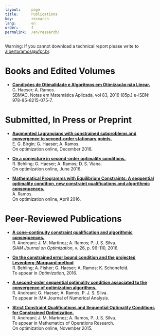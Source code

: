 ```yaml
---
layout:     page
title:      Publications 
key:        research
lang:       en
order:      4
permalink:  /en/research/
---
```

Warning: If you cannot download a 
technical report please write to 
albertoramos@ufpr.br. <br />

# Books and Edited Volumes

 - **[Condições de Otimalidade e Algoritmos em Otimização não Linear.](http://www.sbmac.org.br/arquivos/notas/livro_83.pdf)** <br />
    G. Haeser; A. Ramos. <br />
    SBMAC, Notas em Matemática Aplicada, vol 83, 2016 (85p.) e-ISBN: 978-85-8215-075-7.

# Submitted, In Press or Preprint
  
  - **[Augmented Lagrangians with constrained subproblems and convergence to second-order stationary points.](http://www.optimization-online.org/DB_HTML/2016/12/5758.html)** <br />
    E. G. Birgin; G. Haeser; A. Ramos. <br />
    On optimization online, December 2016.
    
  - **[On a conjecture in second-order optimality conditions.](http://www.optimization-online.org/DB_HTML/2016/06/5494.html)** <br />
    R. Behling; G. Haeser; A. Ramos; D. S. Viana. <br />
    On optimization online, June 2016.
 
  - **[Mathematical Programms with Equilibrium Constraints: A sequential optimality condition, new constraint qualifications and algorithmic consequences.](http://www.optimization-online.org/DB_HTML/2016/04/5423.html)** <br />
   A. Ramos. <br /> On optimization online, April 2016.

# Peer-Reviewed Publications

 - **[A cone-continuity constraint qualification and algorithmic consequences.](http://dx.doi.org/10.1137/15M1008488)** <br />
    R. Andreani; J. M. Martinez; A. Ramos; P. J. S. Silva. <br />
    _SIAM Journal on Optimization_, v. 26, p. 96-110, 2016. 

 - **[On the constrained error bound condition and the projected Levenberg-Marquard method](http://dx.doi.org/10.1080/02331934.2016.1200578)** <br />
    R. Behling; A. Fisher; G. Haeser; A. Ramos; K. Schonefeld. <br />
    To appear in _Optimization_, 2016.
 
 - **[A second-order sequential optimality condition associated to the convergence of optimization algorithms.](https://doi.org/10.1093/imanum/drw064)** <br />
    R. Andreani; G. Haeser; A. Ramos, P. J. S. Silva. <br /> 
    To appear in IMA Journal of Numerical Analysis.   
 
 - **[Strict Constraint Qualifications and Sequential Optimality Conditions for Constrained Optimization.](http://www.optimization-online.org/DB_HTML/2015/11/5197.html)** <br />
    R. Andreani; J. M. Martınez; A. Ramos, P. J. S. Silva. <br /> 
    To appear in Mathematics of Operations Research. <br />
    On optimization online, November 2015.
